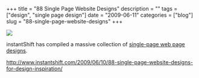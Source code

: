 +++
title = "88 Single Page Website Designs"
description = ""
tags = ["design", "single page design"]
date = "2009-06-11"
categories = ["blog"]
slug = "88-single-page-website-designs"
+++



  <div class="notebook-screenshot"><a href="http://www.instantshift.com/2009/06/10/88-single-page-website-designs-for-design-inspiration/"><img src="//media.konigi.com/bluga/wt4a311b39a498e_0.jpg"/></a></div><p>instantShift has compiled a massive collection of <a href="http://www.instantshift.com/2009/06/10/88-single-page-website-designs-for-design-inspiration/">single-page web page designs</a>.</p>
    
  <a href="http://www.instantshift.com/2009/06/10/88-single-page-website-designs-for-design-inspiration/">http://www.instantshift.com/2009/06/10/88-single-page-website-designs-for-design-inspiration/</a>
